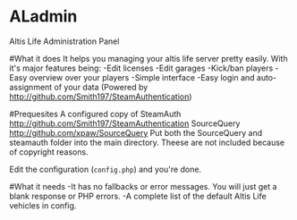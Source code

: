 # ALadmin
Altis Life Administration Panel

#What it does
It helps you managing your altis life server pretty easily.
With it's major features being:
-Edit licenses
-Edit garages
-Kick/ban players
-Easy overview over your players
-Simple interface
-Easy login and auto-assignment of your data (Powered by http://github.com/Smith197/SteamAuthentication)

#Prequesites
A configured copy of SteamAuth http://github.com/Smith197/SteamAuthentication
SourceQuery http://github.com/xpaw/SourceQuery
Put both the SourceQuery and steamauth folder into the main directory.
Theese are not included because of copyright reasons.

Edit the configuration (`config.php`) and you're done.

#What it needs
-It has no fallbacks or error messages. You will just get a blank response or PHP errors.
-A complete list of the default Altis Life vehicles in config.

